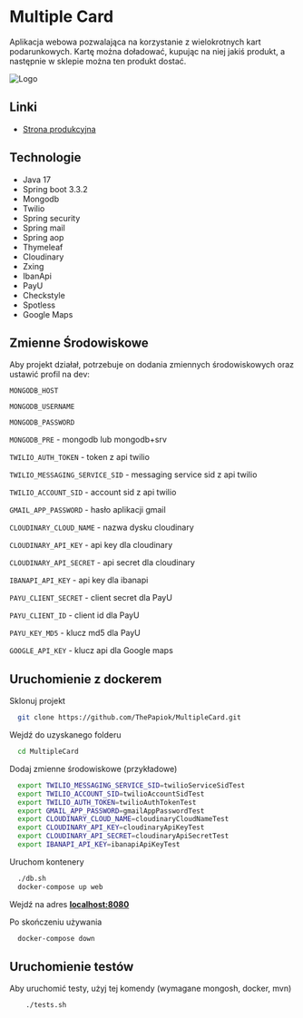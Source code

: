 # Multiple Card

Aplikacja webowa pozwalająca na korzystanie z wielokrotnych kart podarunkowych. Kartę można doładować, kupując na niej
jakiś produkt, a następnie w sklepie można ten produkt dostać.

![Logo](https://i.imgur.com/3d9NnZt.png)

## Linki

- [Strona produkcyjna](https://multiplecard-neq8.onrender.com/)

## Technologie

- Java 17
- Spring boot 3.3.2
- Mongodb
- Twilio
- Spring security
- Spring mail
- Spring aop
- Thymeleaf
- Cloudinary
- Zxing
- IbanApi
- PayU
- Checkstyle
- Spotless
- Google Maps

## Zmienne Środowiskowe

Aby projekt działał, potrzebuje on dodania zmiennych środowiskowych oraz ustawić profil na dev:

`MONGODB_HOST`

`MONGODB_USERNAME`

`MONGODB_PASSWORD`

`MONGODB_PRE` - mongodb lub mongodb+srv

`TWILIO_AUTH_TOKEN` - token z api twilio

`TWILIO_MESSAGING_SERVICE_SID` - messaging service sid z api twilio

`TWILIO_ACCOUNT_SID` - account sid z api twilio

`GMAIL_APP_PASSWORD` - hasło aplikacji gmail

`CLOUDINARY_CLOUD_NAME` - nazwa dysku cloudinary

`CLOUDINARY_API_KEY` - api key dla cloudinary

`CLOUDINARY_API_SECRET` - api secret dla cloudinary

`IBANAPI_API_KEY` - api key dla ibanapi

`PAYU_CLIENT_SECRET` - client secret dla PayU

`PAYU_CLIENT_ID` - client id dla PayU

`PAYU_KEY_MD5` - klucz md5 dla PayU

`GOOGLE_API_KEY` - klucz api dla Google maps

## Uruchomienie z dockerem

Sklonuj projekt

```bash
  git clone https://github.com/ThePapiok/MultipleCard.git
```

Wejdź do uzyskanego folderu

```bash
  cd MultipleCard
```

Dodaj zmienne środowiskowe (przykładowe)

```bash
  export TWILIO_MESSAGING_SERVICE_SID=twilioServiceSidTest
  export TWILIO_ACCOUNT_SID=twilioAccountSidTest
  export TWILIO_AUTH_TOKEN=twilioAuthTokenTest
  export GMAIL_APP_PASSWORD=gmailAppPasswordTest
  export CLOUDINARY_CLOUD_NAME=cloudinaryCloudNameTest
  export CLOUDINARY_API_KEY=cloudinaryApiKeyTest
  export CLOUDINARY_API_SECRET=cloudinaryApiSecretTest
  export IBANAPI_API_KEY=ibanapiApiKeyTest
```

Uruchom kontenery

```bash
  ./db.sh
  docker-compose up web
```

Wejdź na adres **[localhost:8080](http://localhost:8080/)**

Po skończeniu używania

```bash
  docker-compose down
```

## Uruchomienie testów

Aby uruchomić testy, użyj tej komendy (wymagane mongosh, docker, mvn)

```bash
    ./tests.sh
```



 

